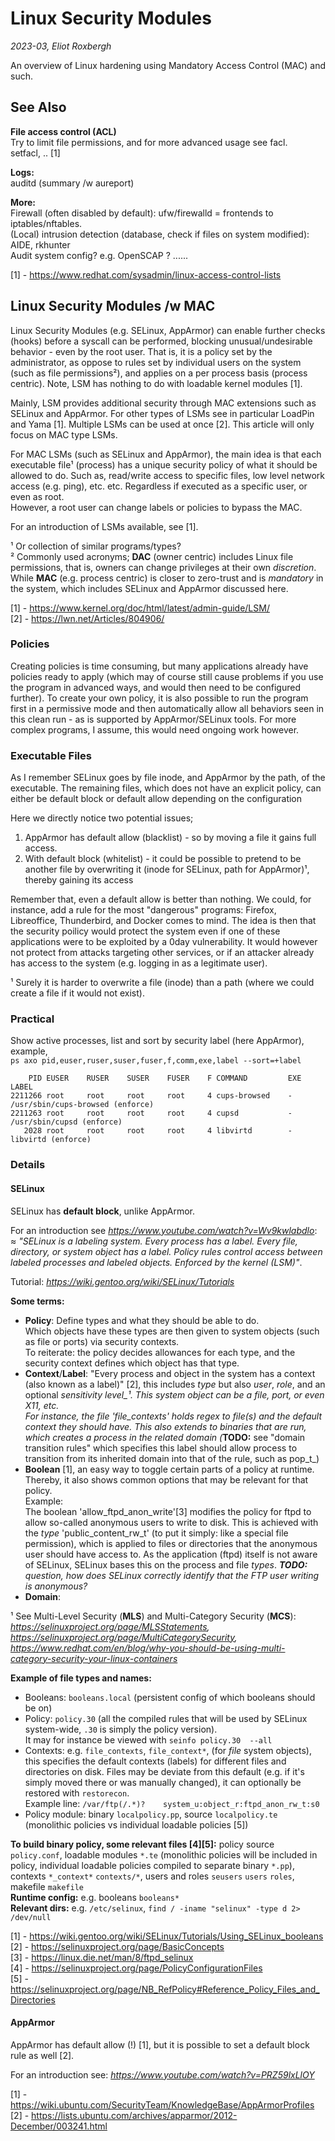 # Linux Security Modules
_2023-03, Eliot Roxbergh_

An overview of Linux hardening using Mandatory Access Control (MAC) and such.

## See Also

**File access control (ACL)** \
Try to limit file permissions, and for more advanced usage see facl. \
setfacl, .. [1]

**Logs:** \
auditd (summary /w aureport)

**More:** \
Firewall (often disabled by default): ufw/firewalld = frontends to iptables/nftables. \
(Local) intrusion detection (database, check if files on system modified): AIDE, rkhunter \
Audit system config? e.g. OpenSCAP ? ......


[1] - https://www.redhat.com/sysadmin/linux-access-control-lists


## Linux Security Modules /w MAC

Linux Security Modules (e.g. SELinux, AppArmor) can enable further checks (hooks) before a syscall can be performed, blocking unusual/undesirable behavior - even by the root user. That is, it is a policy set by the administrator, as oppose to rules set by individual users on the system (such as file permissions²), and applies on a per process basis (process centric). Note, LSM has nothing to do with loadable kernel modules [1].

Mainly, LSM provides additional security through MAC extensions such as SELinux and AppArmor.
For other types of LSMs see in particular LoadPin and Yama [1]. Multiple LSMs can be used at once [2].
This article will only focus on MAC type LSMs.

For MAC LSMs (such as SELinux and AppArmor), the main idea is that each executable file¹ (process) has a unique security policy of what it should be allowed to do.
Such as, read/write access to specific files, low level network access (e.g. ping), etc. etc.
Regardless if executed as a specific user, or even as root. \
However, a root user can change labels or policies to bypass the MAC.

For an introduction of LSMs available, see [1].


¹ Or collection of similar programs/types? \
² Commonly used acronyms; **DAC** (owner centric) includes Linux file permissions, that is, owners can change privileges at their own _discretion_. While **MAC** (e.g. process centric) is closer to zero-trust and is _mandatory_ in the system, which includes SELinux and AppArmor discussed here.


[1] - https://www.kernel.org/doc/html/latest/admin-guide/LSM/ \
[2] - https://lwn.net/Articles/804906/

### Policies
Creating policies is time consuming, but many applications already have policies ready to apply
(which may of course still cause problems if you use the program in advanced ways, and would then need to be configured further).
To create your own policy, it is also possible to run the program first in a permissive mode and then automatically
allow all behaviors seen in this clean run - as is supported by AppArmor/SELinux tools.
For more complex programs, I assume, this would need ongoing work however.

### Executable Files

As I remember SELinux goes by file inode, and AppArmor by the path, of the executable.
The remaining files, which does not have an explicit policy,
can either be default block or default allow depending on the configuration

Here we directly notice two potential issues;
1. AppArmor has default allow (blacklist) - so by moving a file it gains full access.
2. With default block (whitelist) - it could be possible to pretend to be another file by overwriting it (inode for SELinux, path for AppArmor)¹, thereby gaining its access

Remember that, even a default allow is better than nothing.
We could, for instance, add a rule for the most "dangerous" programs: Firefox, Libreoffice, Thunderbird, and Docker comes to mind.
The idea is then that the security poilicy would protect the system even if one of these applications were to be
exploited by a 0day vulnerability. It would however not protect from attacks targeting other services, or if an attacker already has access to the system (e.g. logging in as a legitimate user).


¹ Surely it is harder to overwrite a file (inode) than a path (where we could create a file if it would not exist).

### Practical

Show active processes, list and sort by security label (here AppArmor), example, \
`ps axo pid,euser,ruser,suser,fuser,f,comm,exe,label --sort=+label`
```
    PID EUSER    RUSER    SUSER    FUSER    F COMMAND         EXE   LABEL
2211266 root     root     root     root     4 cups-browsed    -     /usr/sbin/cups-browsed (enforce)
2211263 root     root     root     root     4 cupsd           -     /usr/sbin/cupsd (enforce)
   2028 root     root     root     root     4 libvirtd        -     libvirtd (enforce)
```


### Details

#### SELinux

SELinux has **default block**, unlike AppArmor.

For an introduction see _<https://www.youtube.com/watch?v=Wv9kwlabdlo>_: \
≈ _"SELinux is a labeling system. Every process has a label. Every file, directory, or system object has a label.
Policy rules control access between labeled processes and labeled objects. Enforced by the kernel (LSM)"_.

Tutorial: _<https://wiki.gentoo.org/wiki/SELinux/Tutorials>_

**Some terms:**
- **Policy**: Define types and what they should be able to do. \
Which objects have these types are then given to system objects (such as file or ports) via security contexts. \
To reiterate: the policy decides allowances for each type, and the security context defines which object has that type. 
- **Context**/**Label**: "Every process and object in the system has a context (also known as a label)" [2], this includes _type_ but also _user_, _role_, and an optional _sensitivity level_¹. This system object can be a file, port, or even X11, etc.\
For instance, the file 'file_contexts' holds regex to file(s) and the default context they should have. This also extends to binaries that are run, which creates a process in the related domain (_**TODO:** see "domain transition rules" which specifies this label should allow process to transition from its inherited domain into that of the rule, such as pop_t_)
- **Boolean** [1], an easy way to toggle certain parts of a policy at runtime. Thereby, it also shows common options that may be relevant for that policy.  \
Example: \
The boolean 'allow_ftpd_anon_write'[3] modifies the policy for ftpd to allow so-called anonymous users to write to disk. This is achieved with the _type_ 'public_content_rw_t' (to put it simply: like a special file permission), which is applied to files or directories that the anonymous user should have access to.
As the application (ftpd) itself is not aware of SELinux, SELinux bases this on the process and file _types_. _**TODO:** question, how does SELinux correctly identify that the FTP user writing is anonymous?_
- **Domain**:

¹ See Multi-Level Security (**MLS**) and Multi-Category Security (**MCS**): _<https://selinuxproject.org/page/MLSStatements>, <https://selinuxproject.org/page/MultiCategorySecurity>, <https://www.redhat.com/en/blog/why-you-should-be-using-multi-category-security-your-linux-containers>_

**Example of file types and names:**
- Booleans: `booleans.local` (persistent config of which booleans should be on)
- Policy: `policy.30` (all the compiled rules that will be used by SELinux system-wide, `.30` is simply the policy version). \
It may for instance be viewed with `seinfo policy.30  --all`
- Contexts: e.g. `file_contexts`, `file_context*`, (for _file_ system objects), this specifies the default contexts (labels) for different files and directories on disk.
Files may be deviate from this default (e.g. if it's simply moved there or was manually changed), it can optionally be restored with `restorecon`. \
Example line: `/var/ftp(/.*)?    system_u:object_r:ftpd_anon_rw_t:s0`
- Policy module: binary `localpolicy.pp`, source `localpolicy.te` (monolithic policies vs individual loadable policies [5])

**To build binary policy, some relevant files [4][5]:** policy source `policy.conf`, loadable modules `*.te` (monolithic policies will be included in policy, individual loadable policies compiled to separate binary `*.pp`), contexts `*_context*` `contexts/*`, users and roles `seusers` `users` `roles`, makefile `makefile` \
**Runtime config:** e.g. booleans `booleans*` \
**Relevant dirs:** e.g. `/etc/selinux`, `find / -iname "selinux" -type d 2> /dev/null`

[1] - <https://wiki.gentoo.org/wiki/SELinux/Tutorials/Using_SELinux_booleans> \
[2] - <https://selinuxproject.org/page/BasicConcepts> \
[3] - <https://linux.die.net/man/8/ftpd_selinux> \
[4] - <https://selinuxproject.org/page/PolicyConfigurationFiles> \
[5] - <https://selinuxproject.org/page/NB_RefPolicy#Reference_Policy_Files_and_Directories>

#### AppArmor

AppArmor has default allow (!) [1], but it is possible to set a default block rule as well [2].

For an introduction see: _<https://www.youtube.com/watch?v=PRZ59lxLlOY>_

[1] - https://wiki.ubuntu.com/SecurityTeam/KnowledgeBase/AppArmorProfiles \
[2] - https://lists.ubuntu.com/archives/apparmor/2012-December/003241.html

